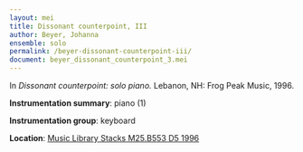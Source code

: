 ```yaml
---
layout: mei
title: Dissonant counterpoint, III
author: Beyer, Johanna
ensemble: solo
permalink: /beyer-dissonant-counterpoint-iii/
document: beyer_dissonant_counterpoint_3.mei
---
```


In *Dissonant counterpoint: solo piano.* Lebanon, NH: Frog Peak Music, 1996.

**Instrumentation summary**: piano (1)

**Instrumentation group**: keyboard

**Location**: <a href="https://tufts.primo.exlibrisgroup.com/permalink/01TUN_INST/1kc9gia/alma991009589829703851" target="_blank">Music Library Stacks M25.B553 D5 1996</a>
